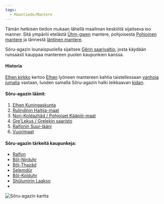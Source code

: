 ```yaml
---
tags:
  - Maantiede/Mantere
---
```

Tämän hetkisen tiedon mukaan lähellä maailman keskiötä sijaitseva iso manner. Sitä ympäröi etelästä [Ûhm-gwen](Ûhm-gwe.md) mantere, pohjoisesta [Pohjoinen mantere](Pohjoinen%20mantere) ja lännestä [läntinen mantere](Läntinen%20mantere.md).

Sôru-agazin lounaispuolella sijaitsee [Gêrin saarivaltio](Gêrin%20saarivaltio.md), josta käydään runsaasti kauppaa mantereen puolen kaupunkien kanssa.


#### Historia
[Elhen kirkko](Elhen%20kirkko.md) kertoo [Elhen](Elhe.md) lyöneen mantereen kahtia taistellessaan [vanhoja jumalia](Vanhat%20jumalat.md) vastaan, luoden samalla Sôru-agazin halki leikkaavan [kidan](Kita).


#### Sôru-agazin läänit:
1. [Elhen Kuningaskunta](Elhen%20Kuningaskunta)
2. [Rulindínin Haltija-maat](Rulindínin%20Haltija-maat.md)
3. [Nori-Koldazhâd / Pohjoiset Kääpiö-maat](Nori-Koldazhâd%20/%20Pohjoiset%20Kääpiö-maat)
4. [Gre'Lekus / Grelekin saaristo](Gre'Lekus%20/%20Grelekin%20saaristo)
6. [Ralfonin Suur-lääni](Ralfonin%20Suur-lääni)
7. [Vuorimaat](Vuorimaat)

#### Sôru-agazin tärkeitä kaupunkeja:
- [Ralfon](Ralfon.md)
- [Bôl-Nirduhr](Bôl-Nirduhr)
- [Bôl-Thazâd](Bôl-Thazâd.md)
- [Selemdûr](Selemdûr.md)
- [Bôl-Kolduhr](Bôl-Kolduhr.md)
- [Shûlumirin Laakso](Shûlumirin%20Laakso)
- 


![Sôru-agazin kartta](Sôru-agazin%20kartta.png)